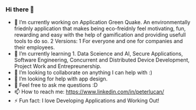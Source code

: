 ### Hi there 👋

- 🔭 I’m currently working on Application Green Quake. An environmentally friednly application that makes being eco-freidnly feel motivating, fun, rewarding and easy with the help       of gamification and providing usefull tools to do so. 2 Versions: 1 For everyone and one for companies and their employees.
- 🌱 I’m currently learning 1. Data Sceience and AI, Secure Applications, Software Engineering, Concurrent and Distributed Device Development, Project Work and Entrepreunership.
- 👯 I’m looking to collaborate on anything I can help with :)
- 🤔 I’m looking for help with app design.
- 💬 Feel free to ask me questions :D
- 📫 How to reach me: https://www.linkedin.com/in/peterlucan/
- ⚡ Fun fact: I love Developing Applications and Working Out!
